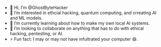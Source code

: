- 👋 Hi, I’m @GhostByteHacker
- 👀 I’m interested in ethcial hacking, quantum computing, and crreating AI and ML models.
- 🌱 I’m currently learning about how to make my own local AI systems.
- 💞️ I’m looking to collaborate on anything that has to do with ethical hacking, pentesting, or AI.
- ⚡ Fun fact: I may or may not have infultrated your computer 😄.


<!---
GhostByteHacker/GhostByteHacker is a ✨ special ✨ repository because its `README.md` (this file) appears on your GitHub profile.
You can click the Preview link to take a look at your changes.
--->
